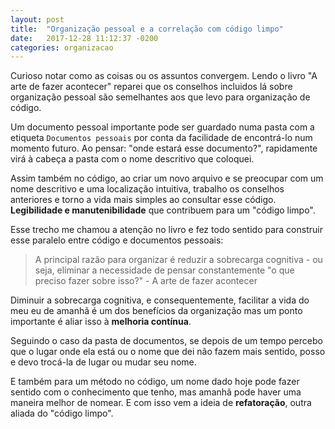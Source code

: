 ```yaml
---
layout: post
title:  "Organização pessoal e a correlação com código limpo"
date:   2017-12-28 11:12:37 -0200
categories: organizacao
---
```


Curioso notar como as coisas ou os assuntos convergem. Lendo o livro "A arte de fazer acontecer" reparei que os conselhos incluidos lá sobre organização pessoal são semelhantes aos que levo para organização de código.

Um documento pessoal importante pode ser guardado numa pasta com a etiqueta `Documentos pessoais` por conta da facilidade de encontrá-lo num momento futuro. Ao pensar: "onde estará esse documento?", rapidamente virá à cabeça a pasta com o nome descritivo que coloquei.

Assim também no código, ao criar um novo arquivo e se preocupar com um nome descritivo e uma localização intuitiva, trabalho os conselhos anteriores e torno a vida mais simples ao consultar esse código. **Legibilidade e manutenibilidade** que contribuem para um "código limpo".

Esse trecho me chamou a atenção no livro e fez todo sentido para construir esse paralelo entre código e documentos pessoais:

> A principal razão para organizar é reduzir a sobrecarga cognitiva - ou seja, eliminar a necessidade de pensar constantemente "o que preciso fazer sobre isso?" - A arte de fazer acontecer

Diminuir a sobrecarga cognitiva, e consequentemente, facilitar a vida do meu eu de amanhã é um dos benefícios da organização mas um ponto importante é aliar isso à **melhoria contínua**.

Seguindo o caso da pasta de documentos, se depois de um tempo percebo que o lugar onde ela está ou o nome que dei não fazem mais sentido, posso e devo trocá-la de lugar ou mudar seu nome.

E também para um método no código, um nome dado hoje pode fazer sentido com o conhecimento que tenho, mas amanhã pode haver uma maneira melhor de nomear. E com isso vem a ideia de **refatoração**, outra aliada do "código limpo".
